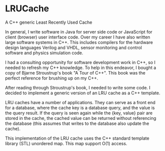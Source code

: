# LRUCache
A C++ generic  Least Recently Used Cache

In general, I write software in Java for server side code or JavaScript 
for client (browser) user interface code.  Over my career I have also written 
large software systems in C++.  This includes compilers for the hardware design 
languages Verilog and VHDL, sensor monitoring and control software and physics 
simulation code.

I had a consulting opportunity for software development work in C++, so I needed
to refresh my C++ knowledge. To help in this endeavor, I bought a copy
of Bjarne Stroustrup's book "A Tour of C++". This book was the perfect reference
for brushing up on my C++.

After reading through Stroustrup's book, I needed to write some code.
I decided to implement a generic version of an LRU cache as a C++ template.

LRU caches have a number of applications. They can serve as a front end for a
database, where the cache key is a database query, and the value is the query result. 
If the query is seen again while the {key, value} pair are stored in the cache, 
the cached value can be returned without referencing the database (this assumes
that writes to the database also update the cache). 

This implementation of the LRU cache uses the C++ standard template library (STL)
unordered map. This map support O(1) access.



